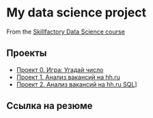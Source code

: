 # My data science project
From the [Skillfactory Data Science course](https://skillfactory.ru/data-scientist)

## Проекты

* [Проект 0. Игра: Угадай число](https://github.com/RoBot-47/sf_dst-3.0/tree/main/DST_3.0-Project_0)
* [Проект 1. Анализ вакансий на hh.ru](https://github.com/RoBot-47/sf_dst-3.0/tree/main/DST_3.0-Project_1)
* [Проект 2. Анализ вакансий на hh.ru SQL](https://github.com/RoBot-47/sf_dst-3.0/tree/main/DST_3.0-Project_2)]

## Ссылка на резюме